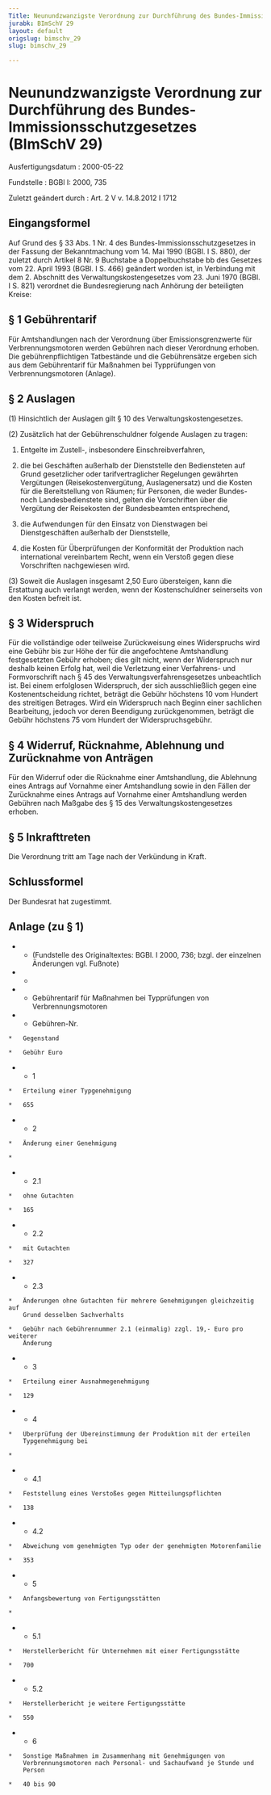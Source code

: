 ```yaml
---
Title: Neunundzwanzigste Verordnung zur Durchführung des Bundes-Immissionsschutzgesetzes
jurabk: BImSchV 29
layout: default
origslug: bimschv_29
slug: bimschv_29

---
```


# Neunundzwanzigste Verordnung zur Durchführung des Bundes-Immissionsschutzgesetzes (BImSchV 29)

Ausfertigungsdatum
:   2000-05-22

Fundstelle
:   BGBl I: 2000, 735

Zuletzt geändert durch
:   Art. 2 V v. 14.8.2012 I 1712


## Eingangsformel

Auf Grund des § 33 Abs. 1 Nr. 4 des Bundes-Immissionsschutzgesetzes in
der Fassung der Bekanntmachung vom 14. Mai 1990 (BGBl. I S. 880), der
zuletzt durch Artikel 8 Nr. 9 Buchstabe a Doppelbuchstabe bb des
Gesetzes vom 22. April 1993 (BGBl. I S. 466) geändert worden ist, in
Verbindung mit dem 2. Abschnitt des Verwaltungskostengesetzes vom 23.
Juni 1970 (BGBl. I S. 821) verordnet die Bundesregierung nach Anhörung
der beteiligten Kreise:


## § 1 Gebührentarif

Für Amtshandlungen nach der Verordnung über Emissionsgrenzwerte für
Verbrennungsmotoren werden Gebühren nach dieser Verordnung erhoben.
Die gebührenpflichtigen Tatbestände und die Gebührensätze ergeben sich
aus dem Gebührentarif für Maßnahmen bei Typprüfungen von
Verbrennungsmotoren (Anlage).


## § 2 Auslagen

(1) Hinsichtlich der Auslagen gilt § 10 des Verwaltungskostengesetzes.

(2) Zusätzlich hat der Gebührenschuldner folgende Auslagen zu tragen:

1.  Entgelte im Zustell-, insbesondere Einschreibverfahren,


2.  die bei Geschäften außerhalb der Dienststelle den Bediensteten auf
    Grund gesetzlicher oder tarifvertraglicher Regelungen gewährten
    Vergütungen (Reisekostenvergütung, Auslagenersatz) und die Kosten für
    die Bereitstellung von Räumen; für Personen, die weder Bundes- noch
    Landesbedienstete sind, gelten die Vorschriften über die Vergütung der
    Reisekosten der Bundesbeamten entsprechend,


3.  die Aufwendungen für den Einsatz von Dienstwagen bei Dienstgeschäften
    außerhalb der Dienststelle,


4.  die Kosten für Überprüfungen der Konformität der Produktion nach
    international vereinbartem Recht, wenn ein Verstoß gegen diese
    Vorschriften nachgewiesen wird.




(3) Soweit die Auslagen insgesamt 2,50 Euro übersteigen, kann die
Erstattung auch verlangt werden, wenn der Kostenschuldner seinerseits
von den Kosten befreit ist.


## § 3 Widerspruch

Für die vollständige oder teilweise Zurückweisung eines Widerspruchs
wird eine Gebühr bis zur Höhe der für die angefochtene Amtshandlung
festgesetzten Gebühr erhoben; dies gilt nicht, wenn der Widerspruch
nur deshalb keinen Erfolg hat, weil die Verletzung einer Verfahrens-
und Formvorschrift nach § 45 des Verwaltungsverfahrensgesetzes
unbeachtlich ist. Bei einem erfolglosen Widerspruch, der sich
ausschließlich gegen eine Kostenentscheidung richtet, beträgt die
Gebühr höchstens 10 vom Hundert des streitigen Betrages. Wird ein
Widerspruch nach Beginn einer sachlichen Bearbeitung, jedoch vor deren
Beendigung zurückgenommen, beträgt die Gebühr höchstens 75 vom Hundert
der Widerspruchsgebühr.


## § 4 Widerruf, Rücknahme, Ablehnung und Zurücknahme von Anträgen

Für den Widerruf oder die Rücknahme einer Amtshandlung, die Ablehnung
eines Antrags auf Vornahme einer Amtshandlung sowie in den Fällen der
Zurücknahme eines Antrags auf Vornahme einer Amtshandlung werden
Gebühren nach Maßgabe des § 15 des Verwaltungskostengesetzes erhoben.


## § 5 Inkrafttreten

Die Verordnung tritt am Tage nach der Verkündung in Kraft.


## Schlussformel

Der Bundesrat hat zugestimmt.


## Anlage (zu § 1)


*    *   (Fundstelle des Originaltextes: BGBl. I 2000, 736;
        bzgl. der einzelnen Änderungen vgl. Fußnote)


*    *

*    *   Gebührentarif für Maßnahmen bei Typprüfungen von Verbrennungsmotoren


*    *   Gebühren-Nr.

    *   Gegenstand

    *   Gebühr Euro


*    *   1

    *   Erteilung einer Typgenehmigung

    *   655


*    *   2

    *   Änderung einer Genehmigung

    *

*    *   2.1

    *   ohne Gutachten

    *   165


*    *   2.2

    *   mit Gutachten

    *   327


*    *   2.3

    *   Änderungen ohne Gutachten für mehrere Genehmigungen gleichzeitig auf
        Grund desselben Sachverhalts

    *   Gebühr nach Gebührennummer 2.1 (einmalig) zzgl. 19,- Euro pro weiterer
        Änderung


*    *   3

    *   Erteilung einer Ausnahmegenehmigung

    *   129


*    *   4

    *   Überprüfung der Übereinstimmung der Produktion mit der erteilen
        Typgenehmigung bei

    *

*    *   4.1

    *   Feststellung eines Verstoßes gegen Mitteilungspflichten

    *   138


*    *   4.2

    *   Abweichung vom genehmigten Typ oder der genehmigten Motorenfamilie

    *   353


*    *   5

    *   Anfangsbewertung von Fertigungsstätten

    *

*    *   5.1

    *   Herstellerbericht für Unternehmen mit einer Fertigungsstätte

    *   700


*    *   5.2

    *   Herstellerbericht je weitere Fertigungsstätte

    *   550


*    *   6

    *   Sonstige Maßnahmen im Zusammenhang mit Genehmigungen von
        Verbrennungsmotoren nach Personal- und Sachaufwand je Stunde und
        Person

    *   40 bis 90




